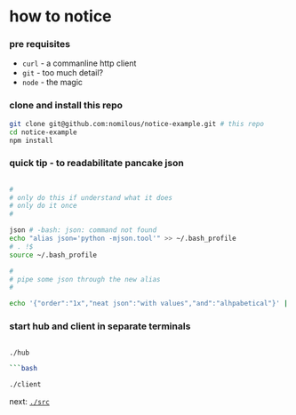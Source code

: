 how to notice
=============

### pre requisites

* `curl` - a commanline http client
* `git`  - too much detail? 
* `node` - the magic 

### clone and install this repo

```bash
git clone git@github.com:nomilous/notice-example.git # this repo
cd notice-example
npm install
```

### quick tip - to readabilitate pancake json

```bash

#
# only do this if understand what it does
# only do it once
# 

json # -bash: json: command not found
echo "alias json='python -mjson.tool'" >> ~/.bash_profile
# . !$
source ~/.bash_profile

#
# pipe some json through the new alias
#

echo '{"order":"1x","neat json":"with values","and":"alhpabetical"}' | json


```

### start hub and client in separate terminals

```bash

./hub

```bash

./client


```

next: [`./src`](./src)
